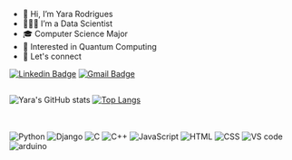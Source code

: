 - 👋 Hi, I’m Yara Rodrigues
- 👩🏻‍💻 I’m a Data Scientist
- 🎓 Computer Science Major
- 🧐 Interested in Quantum Computing
- 🤝 Let's connect

[![Linkedin Badge](https://img.shields.io/badge/-Yara_Rodrigues-blue?style=flat-square&logo=Linkedin&logoColor=white&link=https://www.linkedin.com/in/yara-rodrigues-inácio-b14203236)](https://www.linkedin.com/in/yara-rodrigues-inácio-b14203236)
[![Gmail Badge](https://img.shields.io/badge/-yara.rodrigues.inacio@gmail.com-c14438?style=flat-square&logo=Gmail&logoColor=white&link=mailto:yara.rodrigues.inacio@gmail.com)](mailto:yara.rodrigues.inacio@gmail.com)

##

![Yara's GitHub stats](https://github-readme-stats.vercel.app/api?username=Yara-R&show_icons=true&theme=dark)
[![Top Langs](https://github-readme-stats.vercel.app/api/top-langs/?username=Yara-R&hide_progress=true)](https://github.com/anuraghazra/github-readme-stats)

##

<div style="display: inline_block"><br/>
    <img align= "center" alt="Python" src="https://img.shields.io/badge/Python-3776AB?style=for-the-badge&logo=python&logoColor=white" />
    <img align= "center" alt="Django" src="https://img.shields.io/badge/Django-092E20?style=for-the-badge&logo=django&logoColor=white" />
    <img align= "center" alt="C" src="https://img.shields.io/badge/C-00599C?style=for-the-badge&logo=c&logoColor=white" />
    <img align= "center" alt="C++" src="https://img.shields.io/badge/C%2B%2B-00599C?style=for-the-badge&logo=c%2B%2B&logoColor=white&logo=visual%20studio%20code&logoColor=white" />
    <img align= "center" alt="JavaScript" src="https://img.shields.io/badge/JavaScript-F7DF1E?style=for-the-badge&logo=javascript&logoColor=black" />
    <img align= "center" alt="HTML" src="https://img.shields.io/badge/HTML-5E5E5E?style=for-the-badge&logo=html5&logoColor=E34F26" />
    <img align= "center" alt="CSS" src="https://img.shields.io/badge/CSS-1572B6?style=for-the-badge&logo=css3&logoColor=white" />
    <img align= "center" alt="VS code" src="https://img.shields.io/badge/Visual_Studio_Code-0078D4?style=for-the-badge&logo=visual%20studio%20code&logoColor=white" />
    <img align= "center" alt="arduino" src="https://img.shields.io/badge/Arduino-00979D?style=for-the-badge&logo=Arduino&logoColor=white" />
    
</div>
